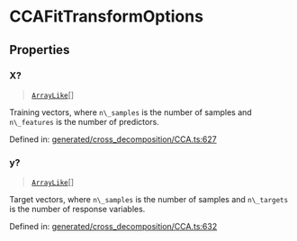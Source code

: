 # CCAFitTransformOptions

## Properties

### X?

> [`ArrayLike`](../types/ArrayLike.md)[]

Training vectors, where `n\_samples` is the number of samples and `n\_features` is the number of predictors.

Defined in:  [generated/cross\_decomposition/CCA.ts:627](https://github.com/transitive-bullshit/scikit-learn-ts/blob/92ab806/packages/sklearn/src/generated/cross_decomposition/CCA.ts#L627)

### y?

> [`ArrayLike`](../types/ArrayLike.md)[]

Target vectors, where `n\_samples` is the number of samples and `n\_targets` is the number of response variables.

Defined in:  [generated/cross\_decomposition/CCA.ts:632](https://github.com/transitive-bullshit/scikit-learn-ts/blob/92ab806/packages/sklearn/src/generated/cross_decomposition/CCA.ts#L632)
